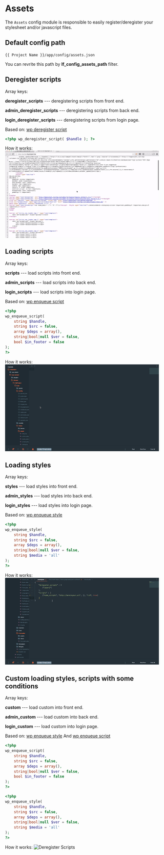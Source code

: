 Assets
===

The `Assets` config module is responsible to easily register/deregister your stylesheet and/or javascript files. 

Default config path
---
`{{ Project Name }}/app/config/assets.json`

You can revrite this path by __lf\_config\_assets\_path__ filter.

Deregister scripts
---
Array keys:

__deregister\_scripts__ --- deregistering scripts from front end.

__admin\_deregister\_scripts__ --- deregistering scripts from back end.

__login\_deregister\_scripts__ --- deregistering scripts from login page.

Based on: [wp deregister script](https://codex.wordpress.org/Function_Reference/wp_deregister_script)
```php
<?php wp_deregister_script( $handle ); ?>
```

How it works: ![Deregister Scripts](images/deregister_scripts.gif)


Loading scripts
---
Array keys:

__scripts__ --- load scripts into front end.

__admin\_scripts__ --- load scripts into back end.

__login\_scripts__ --- load scripts into login page.

Based on: [wp enqueue script](https://codex.wordpress.org/Function_Reference/wp_enqueue_script)
```php
<?php
wp_enqueue_script(
    string $handle,
    string $src = false,
    array $deps = array(),
    string|bool|null $ver = false,
    bool $in_footer = false
);
?>
```

How it works: ![Deregister Scripts](images/scripts.gif)

Loading styles
---
Array keys:

__styles__ --- load styles into front end.

__admin\_styles__ --- load styles into back end.

__login\_styles__ --- load styles into login page.

Based on: [wp enqueue style](https://codex.wordpress.org/Function_Reference/wp_enqueue_style)
```php
<?php
wp_enqueue_style(
    string $handle,
    string $src = false,
    array $deps = array(),
    string|bool|null $ver = false,
    string $media = 'all'
);
?>
```

How it works: ![Deregister Scripts](images/styles.gif)

Custom loading styles, scripts with some conditions
---
Array keys:

__custom__ --- load custom into front end.

__admin\_custom__ --- load custom into back end.

__login\_custom__ --- load custom into login page.

Based on: [wp enqueue style](https://codex.wordpress.org/Function_Reference/wp_enqueue_style) And [wp enqueue script](https://codex.wordpress.org/Function_Reference/wp_enqueue_script)
```php
<?php
wp_enqueue_script(
    string $handle,
    string $src = false,
    array $deps = array(),
    string|bool|null $ver = false,
    bool $in_footer = false
);
?>
```

```php
<?php
wp_enqueue_style(
    string $handle,
    string $src = false,
    array $deps = array(),
    string|bool|null $ver = false,
    string $media = 'all'
);
?>
```

How it works: ![Deregister Scripts](images/custom.gif)

